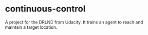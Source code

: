 # continuous-control
A project for the DRLND from Udacity. It trains an agent to reach and maintain a target location.

